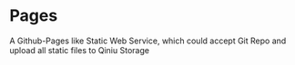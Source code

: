 # Pages
A Github-Pages like Static Web Service, which could accept Git Repo and upload all static files to Qiniu Storage
